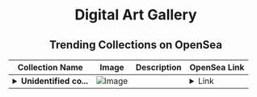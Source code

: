 <div align="center">

# Digital Art Gallery

## Trending Collections on OpenSea

| Collection Name                       | Image                                                                                     | Description                       | OpenSea Link                                                                                          |
|---------------------------------------|-------------------------------------------------------------------------------------------|-----------------------------------|--------------------------------------------------------------------------------------------------------|
| **<details><summary>Unidentified co...</summary>Unidentified contract eddf37a6-63a8-4b2c-8af9-792c38f39e34</details>** | ![Image](https://i.seadn.io/s/raw/files/e9acf51ddce687ccf33c485e916aec1b.jpg?w=500&auto=format?w=200&auto=format) |  | <details><summary>Link</summary>[Unidentified contract eddf37a6-63a8-4b2c-8af9-792c38f39e34](https://opensea.io/collection/unidentified-contract-eddf37a6-63a8-4b2c-8af9-792c)</details> |

</div>